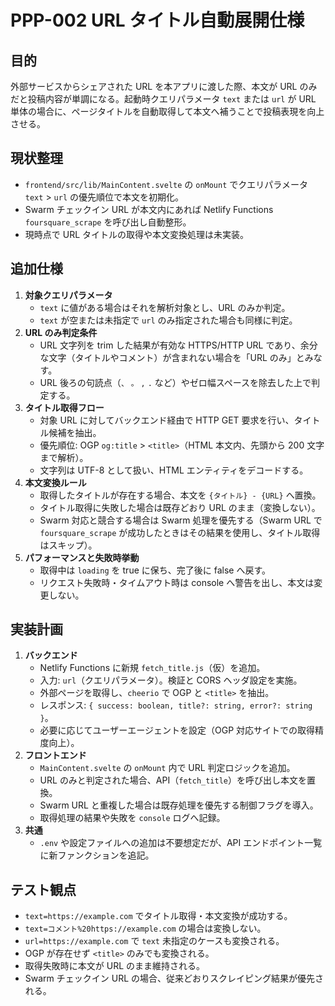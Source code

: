 # PPP-002 URL タイトル自動展開仕様

## 目的
外部サービスからシェアされた URL を本アプリに渡した際、本文が URL のみだと投稿内容が単調になる。起動時クエリパラメータ `text` または `url` が URL 単体の場合に、ページタイトルを自動取得して本文へ補うことで投稿表現を向上させる。

## 現状整理
- `frontend/src/lib/MainContent.svelte` の `onMount` でクエリパラメータ `text` > `url` の優先順位で本文を初期化。
- Swarm チェックイン URL が本文内にあれば Netlify Functions `foursquare_scrape` を呼び出し自動整形。
- 現時点で URL タイトルの取得や本文変換処理は未実装。

## 追加仕様
1. **対象クエリパラメータ**
   - `text` に値がある場合はそれを解析対象とし、URL のみか判定。
   - `text` が空または未指定で `url` のみ指定された場合も同様に判定。
2. **URL のみ判定条件**
   - URL 文字列を trim した結果が有効な HTTPS/HTTP URL であり、余分な文字（タイトルやコメント）が含まれない場合を「URL のみ」とみなす。
   - URL 後ろの句読点（`、` `。` `,` `.` など）やゼロ幅スペースを除去した上で判定する。
3. **タイトル取得フロー**
   - 対象 URL に対してバックエンド経由で HTTP GET 要求を行い、タイトル候補を抽出。
   - 優先順位: OGP `og:title` > `<title>`（HTML 本文内、先頭から 200 文字まで解析）。
   - 文字列は UTF-8 として扱い、HTML エンティティをデコードする。
4. **本文変換ルール**
   - 取得したタイトルが存在する場合、本文を `{タイトル} - {URL}` へ置換。
   - タイトル取得に失敗した場合は既存どおり URL のまま（変換しない）。
   - Swarm 対応と競合する場合は Swarm 処理を優先する（Swarm URL で `foursquare_scrape` が成功したときはその結果を使用し、タイトル取得はスキップ）。
5. **パフォーマンスと失敗時挙動**
   - 取得中は `loading` を true に保ち、完了後に false へ戻す。
   - リクエスト失敗時・タイムアウト時は console へ警告を出し、本文は変更しない。

## 実装計画
1. **バックエンド**
   - Netlify Functions に新規 `fetch_title.js`（仮）を追加。
   - 入力: `url`（クエリパラメータ）。検証と CORS ヘッダ設定を実施。
   - 外部ページを取得し、`cheerio` で OGP と `<title>` を抽出。
   - レスポンス: `{ success: boolean, title?: string, error?: string }`。
   - 必要に応じてユーザーエージェントを設定（OGP 対応サイトでの取得精度向上）。
2. **フロントエンド**
   - `MainContent.svelte` の `onMount` 内で URL 判定ロジックを追加。
   - URL のみと判定された場合、API（`fetch_title`）を呼び出し本文を置換。
   - Swarm URL と重複した場合は既存処理を優先する制御フラグを導入。
   - 取得処理の結果や失敗を `console` ログへ記録。
3. **共通**
   - `.env` や設定ファイルへの追加は不要想定だが、API エンドポイント一覧に新ファンクションを追記。

## テスト観点
- `text=https://example.com` でタイトル取得・本文変換が成功する。
- `text=コメント%20https://example.com` の場合は変換しない。
- `url=https://example.com` で `text` 未指定のケースも変換される。
- OGP が存在せず `<title>` のみでも変換される。
- 取得失敗時に本文が URL のまま維持される。
- Swarm チェックイン URL の場合、従来どおりスクレイピング結果が優先される。
